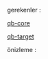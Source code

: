 gerekenler :

[qb-core](https://github.com/qbcore-framework/qb-core)

[qb-target](https://github.com/qbcore-framework/qb-target)

önizleme :
